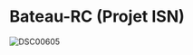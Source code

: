 # Bateau-RC (Projet ISN)

![DSC00605](https://user-images.githubusercontent.com/22059248/121930925-3fb10200-cd43-11eb-8f97-70e50b088211.JPG)
